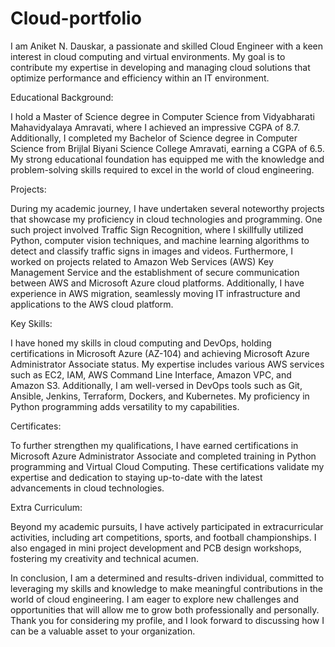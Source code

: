 # Cloud-portfolio
I am Aniket N. Dauskar, a passionate and skilled Cloud Engineer with a keen interest in cloud computing and virtual environments. My goal is to contribute my expertise in developing and managing cloud solutions that optimize performance and efficiency within an IT environment.

Educational Background:

I hold a Master of Science degree in Computer Science from Vidyabharati Mahavidyalaya Amravati, where I achieved an impressive CGPA of 8.7. Additionally, I completed my Bachelor of Science degree in Computer Science from Brijlal Biyani Science College Amravati, earning a CGPA of 6.5. My strong educational foundation has equipped me with the knowledge and problem-solving skills required to excel in the world of cloud engineering.

Projects:

During my academic journey, I have undertaken several noteworthy projects that showcase my proficiency in cloud technologies and programming. One such project involved Traffic Sign Recognition, where I skillfully utilized Python, computer vision techniques, and machine learning algorithms to detect and classify traffic signs in images and videos. Furthermore, I worked on projects related to Amazon Web Services (AWS) Key Management Service and the establishment of secure communication between AWS and Microsoft Azure cloud platforms. Additionally, I have experience in AWS migration, seamlessly moving IT infrastructure and applications to the AWS cloud platform.

Key Skills:

I have honed my skills in cloud computing and DevOps, holding certifications in Microsoft Azure (AZ-104) and achieving Microsoft Azure Administrator Associate status. My expertise includes various AWS services such as EC2, IAM, AWS Command Line Interface, Amazon VPC, and Amazon S3. Additionally, I am well-versed in DevOps tools such as Git, Ansible, Jenkins, Terraform, Dockers, and Kubernetes. My proficiency in Python programming adds versatility to my capabilities.

Certificates:

To further strengthen my qualifications, I have earned certifications in Microsoft Azure Administrator Associate and completed training in Python programming and Virtual Cloud Computing. These certifications validate my expertise and dedication to staying up-to-date with the latest advancements in cloud technologies.

Extra Curriculum:

Beyond my academic pursuits, I have actively participated in extracurricular activities, including art competitions, sports, and football championships. I also engaged in mini project development and PCB design workshops, fostering my creativity and technical acumen.

In conclusion, I am a determined and results-driven individual, committed to leveraging my skills and knowledge to make meaningful contributions in the world of cloud engineering. I am eager to explore new challenges and opportunities that will allow me to grow both professionally and personally. Thank you for considering my profile, and I look forward to discussing how I can be a valuable asset to your organization.

